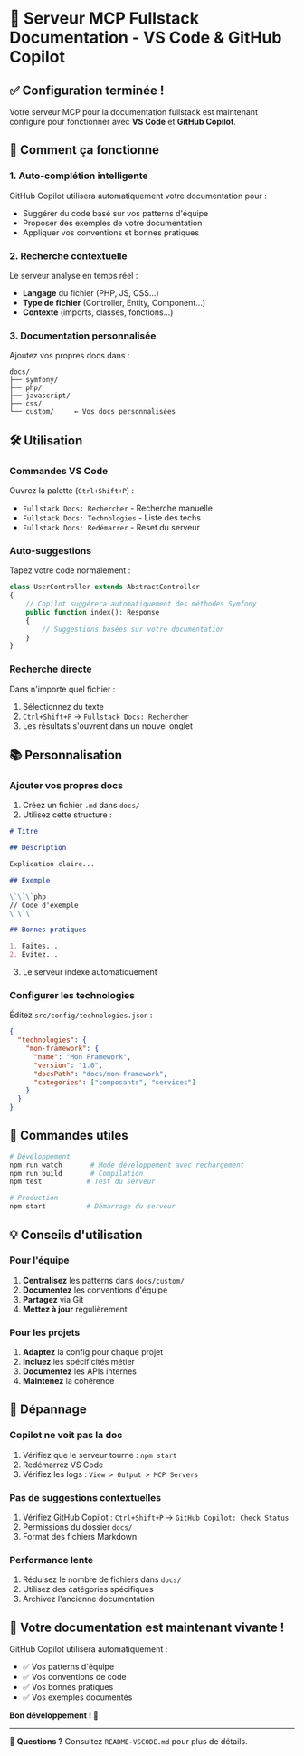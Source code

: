 # 🚀 Serveur MCP Fullstack Documentation - VS Code & GitHub Copilot

## ✅ Configuration terminée !

Votre serveur MCP pour la documentation fullstack est maintenant configuré pour fonctionner avec **VS Code** et **GitHub Copilot**.

## 🎯 Comment ça fonctionne

### 1. Auto-complétion intelligente
GitHub Copilot utilisera automatiquement votre documentation pour :
- Suggérer du code basé sur vos patterns d'équipe
- Proposer des exemples de votre documentation
- Appliquer vos conventions et bonnes pratiques

### 2. Recherche contextuelle
Le serveur analyse en temps réel :
- **Langage** du fichier (PHP, JS, CSS...)
- **Type de fichier** (Controller, Entity, Component...)
- **Contexte** (imports, classes, fonctions...)

### 3. Documentation personnalisée
Ajoutez vos propres docs dans :
```
docs/
├── symfony/
├── php/
├── javascript/
├── css/
└── custom/     ← Vos docs personnalisées
```

## 🛠️ Utilisation

### Commandes VS Code
Ouvrez la palette (`Ctrl+Shift+P`) :
- `Fullstack Docs: Rechercher` - Recherche manuelle
- `Fullstack Docs: Technologies` - Liste des techs
- `Fullstack Docs: Redémarrer` - Reset du serveur

### Auto-suggestions
Tapez votre code normalement :
```php
class UserController extends AbstractController
{
    // Copilot suggérera automatiquement des méthodes Symfony
    public function index(): Response
    {
        // Suggestions basées sur votre documentation
    }
}
```

### Recherche directe
Dans n'importe quel fichier :
1. Sélectionnez du texte
2. `Ctrl+Shift+P` → `Fullstack Docs: Rechercher`
3. Les résultats s'ouvrent dans un nouvel onglet

## 📚 Personnalisation

### Ajouter vos propres docs
1. Créez un fichier `.md` dans `docs/`
2. Utilisez cette structure :
```markdown
# Titre

## Description

Explication claire...

## Exemple

\`\`\`php
// Code d'exemple
\`\`\`

## Bonnes pratiques

1. Faites...
2. Évitez...
```

3. Le serveur indexe automatiquement

### Configurer les technologies
Éditez `src/config/technologies.json` :
```json
{
  "technologies": {
    "mon-framework": {
      "name": "Mon Framework",
      "version": "1.0",
      "docsPath": "docs/mon-framework",
      "categories": ["composants", "services"]
    }
  }
}
```

## 🔧 Commandes utiles

```bash
# Développement
npm run watch       # Mode développement avec rechargement
npm run build       # Compilation
npm test           # Test du serveur

# Production
npm start          # Démarrage du serveur
```

## 💡 Conseils d'utilisation

### Pour l'équipe
1. **Centralisez** les patterns dans `docs/custom/`
2. **Documentez** les conventions d'équipe
3. **Partagez** via Git
4. **Mettez à jour** régulièrement

### Pour les projets
1. **Adaptez** la config pour chaque projet
2. **Incluez** les spécificités métier
3. **Documentez** les APIs internes
4. **Maintenez** la cohérence

## 🐛 Dépannage

### Copilot ne voit pas la doc
1. Vérifiez que le serveur tourne : `npm start`
2. Redémarrez VS Code
3. Vérifiez les logs : `View > Output > MCP Servers`

### Pas de suggestions contextuelles
1. Vérifiez GitHub Copilot : `Ctrl+Shift+P` → `GitHub Copilot: Check Status`
2. Permissions du dossier `docs/`
3. Format des fichiers Markdown

### Performance lente
1. Réduisez le nombre de fichiers dans `docs/`
2. Utilisez des catégories spécifiques
3. Archivez l'ancienne documentation

## 🎉 Votre documentation est maintenant vivante !

GitHub Copilot utilisera automatiquement :
- ✅ Vos patterns d'équipe
- ✅ Vos conventions de code
- ✅ Vos bonnes pratiques
- ✅ Vos exemples documentés

**Bon développement ! 🚀**

---

💬 **Questions ?** Consultez `README-VSCODE.md` pour plus de détails.
